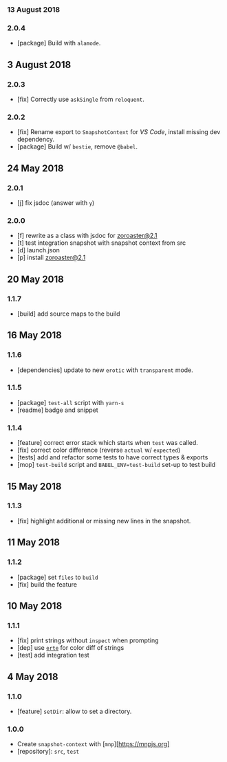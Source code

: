 ### 13 August 2018

### 2.0.4

- [package] Build with `alamode`.

## 3 August 2018

### 2.0.3

- [fix] Correctly use `askSingle` from `reloquent`.

### 2.0.2

- [fix] Rename export to `SnapshotContext` for _VS Code_, install missing dev dependency.
- [package] Build w/ `bestie`, remove `@babel`.

## 24 May 2018

### 2.0.1

- [j] fix jsdoc (answer with `y`)

### 2.0.0

- [f] rewrite as a class with jsdoc for zoroaster@2.1
- [t] test integration snapshot with snapshot context from src
- [d] launch.json
- [p] install zoroaster@2.1

## 20 May 2018

### 1.1.7

- [build] add source maps to the build

## 16 May 2018

### 1.1.6

- [dependencies] update to new `erotic` with `transparent` mode.

### 1.1.5

- [package] `test-all` script with `yarn-s`
- [readme] badge and snippet

### 1.1.4

- [feature] correct error stack which starts when `test` was called.
- [fix] correct color difference (reverse `actual` w/ `expected`)
- [tests] add and refactor some tests to have correct types & exports
- [mop] `test-build` script and `BABEL_ENV=test-build` set-up to test build

## 15 May 2018

### 1.1.3

- [fix] highlight additional or missing new lines in the snapshot.

## 11 May 2018

### 1.1.2

- [package] set `files` to `build`
- [fix] build the feature

## 10 May 2018

### 1.1.1

- [fix] print strings without `inspect` when prompting
- [dep] use [`erte`](https://artdeco.bz/erte) for color diff of strings
- [test] add integration test

## 4 May 2018

### 1.1.0

- [feature] `setDir`: allow to set a directory.

### 1.0.0

- Create `snapshot-context` with [`mnp`][https://mnpjs.org]
- [repository]: `src`, `test`
